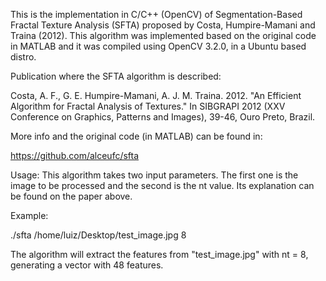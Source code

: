 This is the implementation in C/C++ (OpenCV) of Segmentation-Based Fractal Texture Analysis (SFTA) proposed by Costa, Humpire-Mamani and Traina (2012). This algorithm was implemented based on the original code in MATLAB and it was compiled using OpenCV 3.2.0, in a Ubuntu based distro.

Publication where the SFTA algorithm is described:

Costa, A. F., G. E. Humpire-Mamani, A. J. M. Traina. 2012. "An Efficient Algorithm for Fractal Analysis of Textures." In SIBGRAPI 2012 (XXV Conference on Graphics, Patterns and Images), 39-46, Ouro Preto, Brazil.

More info and the original code (in MATLAB) can be found in: 

https://github.com/alceufc/sfta 

Usage:
This algorithm takes two input parameters. The first one is the image to be processed and the second is the nt value. Its explanation can be found on the paper above.

Example:

./sfta /home/luiz/Desktop/test_image.jpg 8

The algorithm will extract the features from "test_image.jpg" with nt = 8, generating a vector with 48 features.
